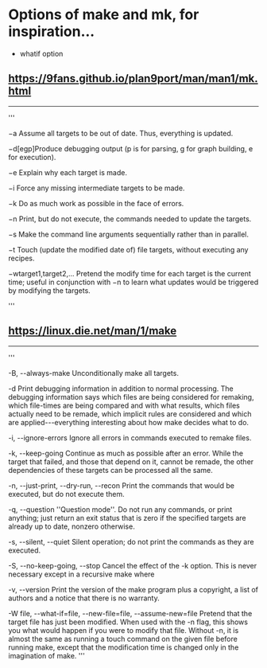 # Options of make and mk, for inspiration...

- whatif option




## https://9fans.github.io/plan9port/man/man1/mk.html
--------------------------------------------------

'''

−a      Assume all targets to be out of date. Thus, everything is updated.

−d[egp]Produce debugging output (p is for parsing, g for graph building, e for execution).

−e      Explain why each target is made.

−i      Force any missing intermediate targets to be made.

−k      Do as much work as possible in the face of errors.

−n      Print, but do not execute, the commands needed to update the targets.

−s      Make the command line arguments sequentially rather than in parallel.

−t      Touch (update the modified date of) file targets, without executing any recipes.

−wtarget1,target2,...
Pretend the modify time for each target is the current time; useful in conjunction with −n to learn what updates would be triggered by modifying the targets.

'''

## https://linux.die.net/man/1/make
--------------------------------

'''

-B, --always-make
Unconditionally make all targets.

-d
Print debugging information in addition to normal processing. The debugging information says which files are being considered for remaking, which file-times are being compared and with what results, which files actually need to be remade, which implicit rules are considered and which are applied---everything interesting about how make decides what to do.

-i, --ignore-errors
Ignore all errors in commands executed to remake files.

-k, --keep-going
Continue as much as possible after an error. While the target that failed, and those that depend on it, cannot be remade, the other dependencies of these targets can be processed all the same.

-n, --just-print, --dry-run, --recon
Print the commands that would be executed, but do not execute them.

-q, --question
''Question mode''. Do not run any commands, or print anything; just return an exit status that is zero if the specified targets are already up to date, nonzero otherwise.

-s, --silent, --quiet
Silent operation; do not print the commands as they are executed.

-S, --no-keep-going, --stop
Cancel the effect of the -k option. This is never necessary except in a recursive make where

-v, --version
Print the version of the make program plus a copyright, a list of authors and a notice that there is no warranty.

-W file, --what-if=file, --new-file=file, --assume-new=file
Pretend that the target file has just been modified. When used with the -n flag, this shows you what would happen if you were to modify that file. Without -n, it is almost the same as running a touch command on the given file before running make, except that the modification time is changed only in the imagination of make.
'''